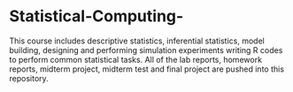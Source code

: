 # Statistical-Computing-
This course includes descriptive statistics, inferential statistics, model building, designing and performing simulation experiments writing R codes to perform common statistical tasks. All of the lab reports, homework reports, midterm project, midterm test and final project are pushed into this repository. 
